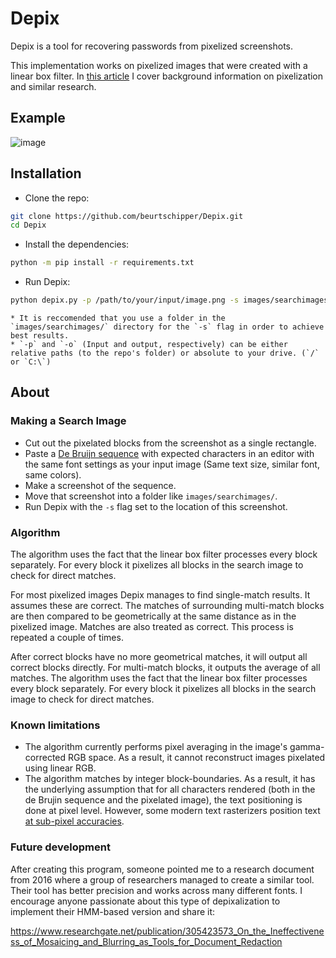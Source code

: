 # Depix
Depix is a tool for recovering passwords from pixelized screenshots.

This implementation works on pixelized images that were created with a linear box filter.
In [this article](https://www.linkedin.com/pulse/recovering-passwords-from-pixelized-screenshots-sipke-mellema) I cover background information on pixelization and similar research.

## Example
![image](docs/img/Recovering_prototype_latest.png)

## Installation
* Clone the repo:
```sh
git clone https://github.com/beurtschipper/Depix.git
cd Depix
```
* Install the dependencies:
```sh
python -m pip install -r requirements.txt
```
* Run Depix:
```sh
python depix.py -p /path/to/your/input/image.png -s images/searchimages/debruinseq_notepad_Windows10_closeAndSpaced.png -o /path/to/your/output.png
```
	* It is reccomended that you use a folder in the `images/searchimages/` directory for the `-s` flag in order to achieve best results.
	* `-p` and `-o` (Input and output, respectively) can be either relative paths (to the repo's folder) or absolute to your drive. (`/` or `C:\`)

## About
### Making a Search Image
* Cut out the pixelated blocks from the screenshot as a single rectangle.
* Paste a [De Bruijn sequence](https://en.wikipedia.org/wiki/De_Bruijn_sequence) with expected characters in an editor with the same font settings as your input image (Same text size, similar font, same colors).
* Make a screenshot of the sequence.
* Move that screenshot into a folder like `images/searchimages/`.
* Run Depix with the `-s` flag set to the location of this screenshot.

### Algorithm
The algorithm uses the fact that the linear box filter processes every block separately. For every block it pixelizes all blocks in the search image to check for direct matches.

For most pixelized images Depix manages to find single-match results. It assumes these are correct. The matches of surrounding multi-match blocks are then compared to be geometrically at the same distance as in the pixelized image. Matches are also treated as correct. This process is repeated a couple of times.

After correct blocks have no more geometrical matches, it will output all correct blocks directly. For multi-match blocks, it outputs the average of all matches.
The algorithm uses the fact that the linear box filter processes every block separately. For every block it pixelizes all blocks in the search image to check for direct matches. 

### Known limitations

* The algorithm currently performs pixel averaging in the image's gamma-corrected RGB space. As a result, it cannot reconstruct images pixelated using linear RGB.
* The algorithm matches by integer block-boundaries. As a result, it has the underlying assumption that for all characters rendered (both in the de Brujin sequence and the pixelated image), the text positioning is done at pixel level. However, some modern text rasterizers position text [at sub-pixel accuracies](http://agg.sourceforge.net/antigrain.com/research/font_rasterization/).

### Future development

After creating this program, someone pointed me to a research document from 2016 where a group of researchers managed to create a similar tool. Their tool has better precision and works across many different fonts. I encourage anyone passionate about this type of depixalization to implement their HMM-based version and share it:

https://www.researchgate.net/publication/305423573_On_the_Ineffectiveness_of_Mosaicing_and_Blurring_as_Tools_for_Document_Redaction
